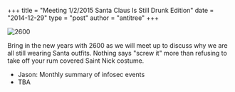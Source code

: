 +++
title = "Meeting 1/2/2015 Santa Claus Is Still Drunk Edition"
date = "2014-12-29"
type = "post"
author = "antitree"
+++

![2600](//images/2600_drunksanta.png)

Bring in the new years with 2600 as we will meet up to discuss
why we are all still wearing Santa outfits. Nothing says 
"screw it" more than refusing to take off your rum covered 
Saint Nick costume. 

* Jason: Monthly summary of infosec events
* TBA


